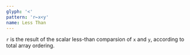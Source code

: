 ```yaml
---
glyph: '<'
pattern: 'r←x<y'
name: Less Than
---
```


`r` is the result of the scalar less-than comparsion of `x` and `y`, according to total array ordering.